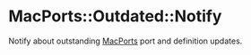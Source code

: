 # MacPorts::Outdated::Notify

Notify about outstanding [MacPorts](https://www.macports.org/) port and definition updates.
